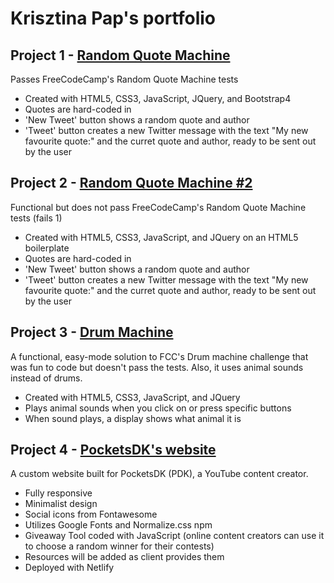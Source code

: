 # Krisztina Pap's portfolio

## Project 1 - [Random Quote Machine](https://github.com/KrisztinaPap/FCC_RandomQuoteMachine)

Passes FreeCodeCamp's Random Quote Machine tests

- Created with HTML5, CSS3, JavaScript, JQuery, and Bootstrap4
- Quotes are hard-coded in
- 'New Tweet' button shows a random quote and author
- 'Tweet' button creates a new Twitter message with the text "My new favourite quote:" and the curret quote and author, ready to be sent out by the user


## Project 2 - [Random Quote Machine #2](https://github.com/KrisztinaPap/FCC_RandomQuoteMachine_2)

Functional but does not pass FreeCodeCamp's Random Quote Machine tests (fails 1)

- Created with HTML5, CSS3, JavaScript, and JQuery on an HTML5 boilerplate
- Quotes are hard-coded in
- 'New Tweet' button shows a random quote and author
- 'Tweet' button creates a new Twitter message with the text "My new favourite quote:" and the curret quote and author, ready to be sent out by the user


## Project 3 - [Drum Machine](https://github.com/KrisztinaPap/FCC_DrumMachine)

A functional, easy-mode solution to FCC's Drum machine challenge that was fun to code but doesn't pass the tests. Also, it uses animal sounds instead of drums.

- Created with HTML5, CSS3, JavaScript, and JQuery
- Plays animal sounds when you click on or press specific buttons
- When sound plays, a display shows what animal it is


## Project 4 - [PocketsDK's website](https://pocketsdk.org)

A custom website built for PocketsDK (PDK), a YouTube content creator.

- Fully responsive
- Minimalist design
- Social icons from Fontawesome
- Utilizes Google Fonts and Normalize.css npm
- Giveaway Tool coded with JavaScript (online content creators can use it to choose a random winner for their contests)
- Resources will be added as client provides them
- Deployed with Netlify





